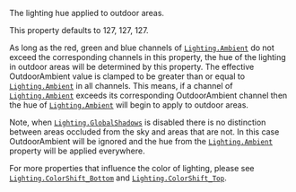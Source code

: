 The lighting hue applied to outdoor areas.

This property defaults to 127, 127, 127.

As long as the red, green and blue channels of [`Lighting.Ambient`](https://create.roblox.com/docs/reference/engine/classes/Lighting#Ambient) do
not exceed the corresponding channels in this property, the hue of the
lighting in outdoor areas will be determined by this property. The
effective OutdoorAmbient value is clamped to be greater than or equal to
[`Lighting.Ambient`](https://create.roblox.com/docs/reference/engine/classes/Lighting#Ambient) in all channels. This means, if a channel of
[`Lighting.Ambient`](https://create.roblox.com/docs/reference/engine/classes/Lighting#Ambient) exceeds its corresponding OutdoorAmbient channel
then the hue of [`Lighting.Ambient`](https://create.roblox.com/docs/reference/engine/classes/Lighting#Ambient) will begin to apply to outdoor
areas.

Note, when [`Lighting.GlobalShadows`](https://create.roblox.com/docs/reference/engine/classes/Lighting#GlobalShadows) is disabled there is no
distinction between areas occluded from the sky and areas that are not. In
this case OutdoorAmbient will be ignored and the hue from the
[`Lighting.Ambient`](https://create.roblox.com/docs/reference/engine/classes/Lighting#Ambient) property will be applied everywhere.

For more properties that influence the color of lighting, please see
[`Lighting.ColorShift_Bottom`](https://create.roblox.com/docs/reference/engine/classes/Lighting#ColorShift_Bottom) and [`Lighting.ColorShift_Top`](https://create.roblox.com/docs/reference/engine/classes/Lighting#ColorShift_Top).